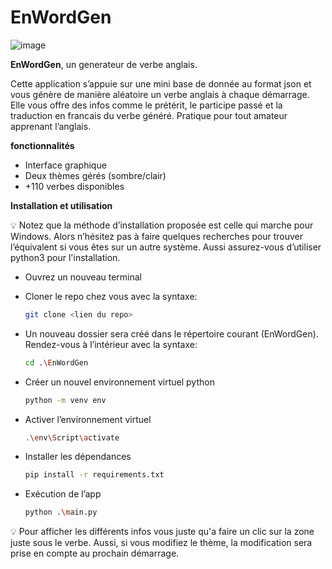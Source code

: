 # EnWordGen

![image](https://user-images.githubusercontent.com/97140632/215263594-6173d858-5bd2-485d-bba1-20ebfd64594a.png)


**EnWordGen**, un generateur de verbe anglais. 

Cette application s’appuie sur une mini base de donnée au format json et vous génère de manière aléatoire un verbe anglais à chaque démarrage. Elle vous offre des infos comme le prétérit, le participe passé et la traduction en francais du verbe généré. Pratique pour tout amateur apprenant l’anglais.

**fonctionnalités** 

- Interface graphique
- Deux thèmes gérés (sombre/clair)
- +110 verbes disponibles

**Installation et utilisation** 

<aside>
💡 Notez que la méthode d’installation proposée est celle qui marche pour Windows. Alors n’hésitez pas à faire quelques recherches pour trouver l’équivalent si vous êtes sur un autre système. Aussi assurez-vous d’utiliser python3 pour l'installation.

</aside>

- Ouvrez un nouveau terminal
- Cloner le repo chez vous avec la syntaxe:
    
    ```bash
    git clone <lien du repo>
    ```
    
- Un nouveau dossier sera créé dans le répertoire courant (EnWordGen). Rendez-vous à l’intérieur avec la syntaxe:
    
    ```bash
    cd .\EnWordGen
    ```
    
- Créer un nouvel environnement virtuel python
    
    ```bash
    python -m venv env
    ```
    
- Activer l’environnement virtuel
    
    ```bash
    .\env\Script\activate
    ```
    
- Installer les dépendances
    
    ```bash
    pip install -r requirements.txt
    ```
    
- Exécution de l’app
    
    ```bash
    python .\main.py
    ```
    

<aside>
💡 Pour afficher les différents infos vous juste qu'a faire un clic sur la zone juste sous le verbe.
Aussi, si vous modifiez le thème, la modification sera prise en compte au prochain démarrage.

</aside>
